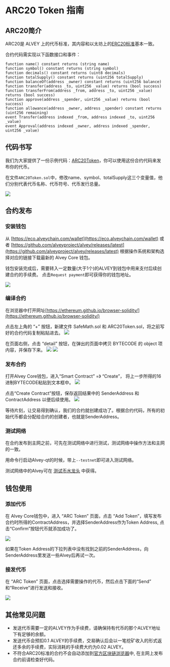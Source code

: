 # ARC20 Token 指南

## ARC20简介

ARC20是 ALVEY 上的代币标准，其内容和以太坊上的[ERC20标准](https://github.com/ethereum/EIPs/blob/master/EIPS/eip-20-token-standard.md)基本一致。

合约代码需实现以下函数接口和事件：

```
function name() constant returns (string name)
function symbol() constant returns (string symbol)
function decimals() constant returns (uint8 decimals)
function totalSupply() constant returns (uint256 totalSupply)
function balanceOf(address _owner) constant returns (uint256 balance)
function transfer(address _to, uint256 _value) returns (bool success)
function transferFrom(address _from, address _to, uint256 _value) returns (bool success)
function approve(address _spender, uint256 _value) returns (bool success)
function allowance(address _owner, address _spender) constant returns (uint256 remaining)
event Transfer(address indexed _from, address indexed _to, uint256 _value)
event Approval(address indexed _owner, address indexed _spender, uint256 _value)
```

## 代码书写

我们为大家提供了一份示例代码：[ARC20Token](https://github.com/alveyproject/ARC20Token)，你可以使用这份合约代码来发布你的代币。

在文件`ARC20Token.sol`中，修改name、symbol、totalSupply这三个变量值，他们分别代表代币名称、代币符号、代币发行总量。

![](https://s.alvey.site/uploads/7cf98db2a2f60f944e8295ced1b76917.png)


## 合约发布

### 安装钱包

从 [https://eco.alveychain.com/wallet](https://eco.alveychain.com/wallet) 或者 [https://github.com/alveyproject/alvey/releases/latest](https://github.com/alveyproject/alvey/releases/latest) 根据操作系统和架构选择对应的链接下载最新的 Alvey Core 钱包。

钱包安装完成后，需要转入一定数量(大于1个)的ALVEY到钱包中用来支付后续创建合约的手续费。
点击`Request payment`即可获得你的钱包地址。

![](https://s.alvey.site/uploads/0f30abe838aca957a1bacb2ed9209575.png)

### 编译合约

在浏览器中打开网址[https://ethereum.github.io/browser-solidity/](https://ethereum.github.io/browser-solidity/) 

点击左上角的 “+” 按钮，新建文件 SafeMath.sol 和 ARC20Token.sol，将之前写好的合约代码复制粘贴进去。
![](https://s.alvey.site/uploads/095deff475a970dc2a25b9e6960436db.png)
 
在页面右侧，点击 “detail” 按钮，在弹出的页面中拷贝 BYTECODE 的 object 项内容，并保存下来。
![](https://s.alvey.site/uploads/47380517f0f34253511cb2c6bfc77bb7.png)
![](https://s.alvey.site/uploads/fd6f45a90362e4b27a345a4557c4c5e4.png)

### 发布合约

打开Alvey Core钱包，进入“Smart Contract” =》 “Create”， 将上一步所得的16进制BYTECODE粘贴到文本框中。
![](https://s.alvey.site/uploads/bb9efeaad7f8068a982ad948aa02e0e5.png)

点击“Create Contract”按钮，保存返回结果中的 SenderAddress 和 ContractAddress 以便后续使用。
![](https://s.alvey.site/uploads/3d739f869437a96cabd9e2171199b118.png)

等待片刻，让交易得到确认，我们的合约就创建成功了。根据合约代码，所有的初始代币都会分配给合约的创建者，也就是SenderAddress。

### 测试网络

在合约发布到主网之前，可先在测试网络中进行测试，测试网络中操作方法和主网的一致。

用命令行启动Alvey-qt的时候，带上`--testnet`即可进入测试网络。

测试网络中的Alvey可在 [测试币水龙头](https://testnet-faucet.alveyscan.com/) 中获得。

## 钱包使用

### 添加代币

在 Alvey Core钱包中，进入 “ARC Token” 页面，点击 “Add Token”，填写发布合约时所得的ContractAddress，并选择SenderAddress作为Token Address, 点击“Confirm”按钮代币就添加成功了。

![](https://s.alvey.site/uploads/0b1aa0c2354522ec07cb41913f0b48d4.png)

如果在Token Address的下拉列表中没有找到之前的SenderAddress，向SenderAddress里发送一些Alvey后再试一次。

### 接发代币

在 “ARC Token” 页面，点击选择需要操作的代币，然后点击下面的“Send” 和“Receive”进行发送和接收。

![](https://s.alvey.site/uploads/49e40c268a4e75c9e1afe06c46f58496.png)


## 其他常见问题

* 发送代币需要一定的ALVEY作为手续费，请确保持有代币的那个ALVEY地址下有足够的余额。
* 发送代币会预扣0.1 ALVEY的手续费，交易确认后会以一笔挖矿收入的形式返还多余的手续费，实际消耗的手续费大约为0.02 ALVEY。
* 不符合ARC20标准的合约不会自动添加到[官方区块链浏览器](https://alveyscan.com/)中, 在主网上发布合约前请检查好代码。




